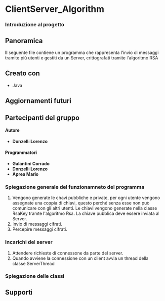 # ClientServer_Algorithm

### Introduzione al progetto

## Panoramica
Il seguente file contiene un programma che rappresenta l'invio di messaggi tramite più utenti e gestiti da un Server, crittografati tramite l'algoritmo RSA

## Creato con 
- Java
## Aggiornamenti futuri

## Partecipanti del gruppo 

#### Autore
- **Donzelli Lorenzo**

#### Programmatori
- **Galantini Corrado**
- **Donzelli Lorenzo**
- **Aprea Mario**

### Spiegazione generale del funzionamneto del programma
1. Vengono generate le chavi pubbliche e private, per ogni utente vengono assegnate una coppia di chiavi, questo perché senza esse non può comunicare con gli altri utenti. Le chiavi vengono generate nella classe RsaKey tramte l'algoritmo Rsa. La chiave pubblica deve essere inviata al Server.
2. Invio di messaggi cifrati.
3. Percepire messaggi cifrati.

### Incarichi del server
1. Attendere richieste di connessone da parte del server.
2. Quando avviene la connessione con un client avvia un thread della classe ServerThread
   
### Spiegazione delle classi

## Supporti 
